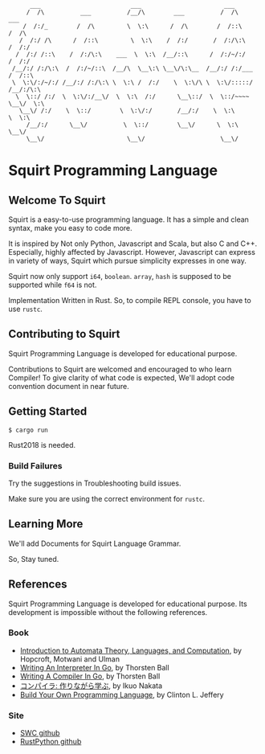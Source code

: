 ```
      ___                         ___                       ___
     /  /\          ___          /__/\        ___          /  /\          ___
    /  /:/_        /  /\         \  \:\      /  /\        /  /::\        /  /\
   /  /:/ /\      /  /::\         \  \:\    /  /:/       /  /:/\:\      /  /:/
  /  /:/ /::\    /  /:/\:\    ___  \  \:\  /__/::\      /  /:/~/:/     /  /:/
 /__/:/ /:/\:\  /  /:/~/::\  /__/\  \__\:\ \__\/\:\__  /__/:/ /:/___  /  /::\
 \  \:\/:/~/:/ /__/:/ /:/\:\ \  \:\ /  /:/    \  \:\/\ \  \:\/:::::/ /__/:/\:\
  \  \::/ /:/  \  \:\/:/__\/  \  \:\  /:/      \__\::/  \  \::/~~~~  \__\/  \:\
   \__\/ /:/    \  \::/        \  \:\/:/       /__/:/    \  \:\           \  \:\
     /__/:/      \__\/          \  \::/        \__\/      \  \:\           \__\/
     \__\/                       \__\/                     \__\/
```

# Squirt Programming Language

## Welcome To Squirt

Squirt is a easy-to-use programming language. It has a simple and clean syntax, make you easy to code more.

It is inspired by Not only Python, Javascript and Scala, but also C and C++. Especially, highly affected by Javascript. However, Javascript can express in variety of ways, Squirt which pursue simplicity expresses in one way.

Squirt now only support `i64`, `boolean`. `array`, `hash` is supposed to be supported while `f64` is not.

Implementation Written in Rust. So, to compile REPL console, you have to use `rustc`.

## Contributing to Squirt

Squirt Programming Language is developed for educational purpose.

Contributions to Squirt are welcomed and encouraged to who learn Compiler! To give clarity of what code is expected, We'll adopt code convention document in near future.

## Getting Started

```
$ cargo run
```

Rust2018 is needed.

### Build Failures

Try the suggestions in Troubleshooting build issues.

Make sure you are using the correct environment for `rustc`.

## Learning More

We'll add Documents for Squirt Language Grammar.

So, Stay tuned.

## References

Squirt Programming Language is developed for educational purpose. Its development is impossible without the following references.

### Book

-   [Introduction to Automata Theory, Languages, and Computation](https://www.amazon.com/-/ko/dp/8131720470/ref=sr_1_1?crid=1ZWH294EYIC8&keywords=automata+theory+motwani&qid=1647184357&s=books&sprefix=automata+theory+motwa%2Cstripbooks-intl-ship%2C294&sr=1-1#books-entity-teaser), by Hopcroft, Motwani and Ulman
-   [Writing An Interpreter In Go](https://www.amazon.com/Writing-Interpreter-Go-Thorsten-Ball/dp/3982016118), by Thorsten Ball
-   [Writing A Compiler In Go](https://www.amazon.com/Writing-Compiler-Go-Thorsten-Ball/dp/398201610X), by Thorsten Ball
-   [コンパイラ: 作りながら学ぶ](https://www.amazon.com/-/ko/dp/4274221164/ref=sr_1_1?crid=11IL58SSQLSAC&keywords=コンパイラ+作りながら學ぶ&qid=1647184259&s=books&sprefix=%2Cstripbooks-intl-ship%2C510&sr=1-1), by Ikuo Nakata
-   [Build Your Own Programming Language](https://www.amazon.com/-/ko/dp/1800204809/ref=sr_1_3?crid=2Q630ZQZ797IC&keywords=compiler&qid=1647184490&s=books&sprefix=compil%2Cstripbooks-intl-ship%2C278&sr=1-3), by Clinton L. Jeffery

### Site

-   [SWC github](https://github.com/swc-project/swc)
-   [RustPython github](https://github.com/RustPython/RustPython)
